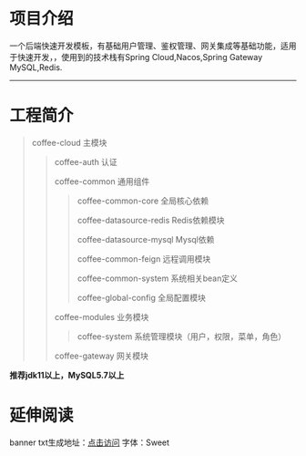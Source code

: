 # 项目介绍
一个后端快速开发模板，有基础用户管理、鉴权管理、网关集成等基础功能，适用于快速开发，，使用到的技术栈有Spring Cloud,Nacos,Spring Gateway MySQL,Redis.

----

# 工程简介
 > coffee-cloud 主模块
 > > coffee-auth 认证
 > >
 > > coffee-common 通用组件
 > > >
 > > > coffee-common-core 全局核心依赖
 > > >
 > > > coffee-datasource-redis Redis依赖模块
 > > >
 > > > coffee-datasource-mysql Mysql依赖
 > > > 
 > > > coffee-common-feign 远程调用模块
 > > >
 > > > coffee-common-system 系统相关bean定义
 > > >
 > > > coffee-global-config 全局配置模块
 > >
 > > coffee-modules  业务模块
 > > >
 > > > coffee-system 系统管理模块（用户，权限，菜单，角色）
 > >
 > > coffee-gateway 网关模块

**推荐jdk11以上，MySQL5.7以上**

# 延伸阅读
banner txt生成地址：[点击访问](http://patorjk.com/software/taag/#p=display&f=Graffiti&t=Type%20Something%20)
字体：Sweet
